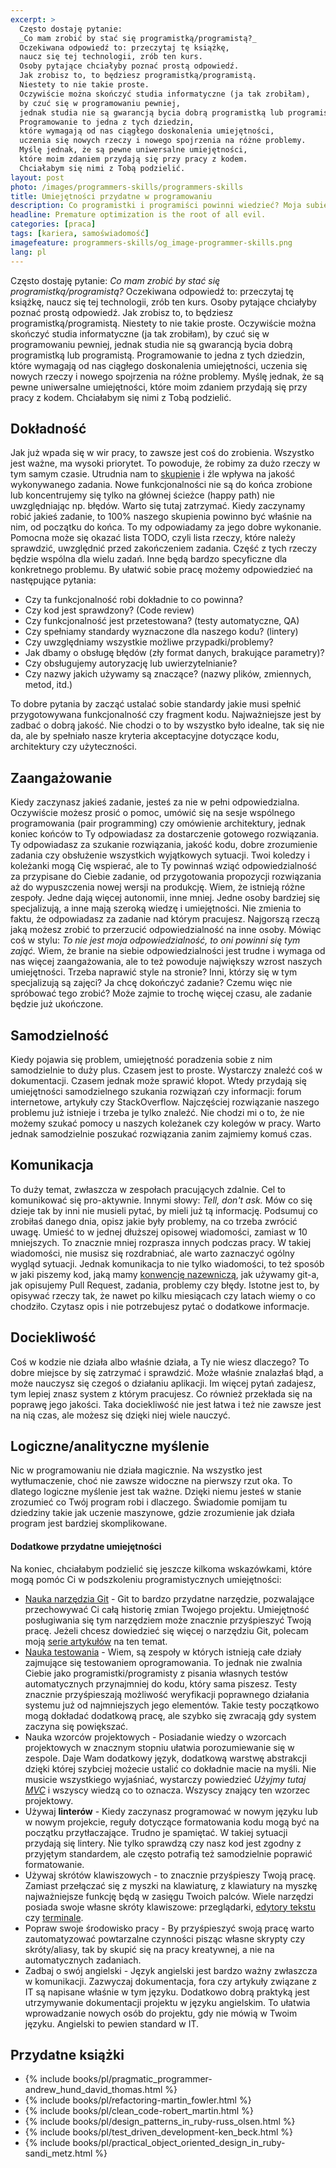 ```yaml
---
excerpt: >
  Często dostaję pytanie:
  _Co mam zrobić by stać się programistką/programistą?_
  Oczekiwana odpowiedź to: przeczytaj tę książkę,
  naucz się tej technologii, zrób ten kurs.
  Osoby pytające chciałyby poznać prostą odpowiedź.
  Jak zrobisz to, to będziesz programistką/programistą.
  Niestety to nie takie proste.
  Oczywiście można skończyć studia informatyczne (ja tak zrobiłam),
  by czuć się w programowaniu pewniej,
  jednak studia nie są gwarancją bycia dobrą programistką lub programistą.
  Programowanie to jedna z tych dziedzin,
  które wymagają od nas ciągłego doskonalenia umiejętności,
  uczenia się nowych rzeczy i nowego spojrzenia na różne problemy.
  Myślę jednak, że są pewne uniwersalne umiejętności,
  które moim zdaniem przydają się przy pracy z kodem.
  Chciałabym się nimi z Tobą podzielić.
layout: post
photo: /images/programmers-skills/programmers-skills
title: Umiejętności przydatne w programowaniu
description: Co programistki i programiści powinni wiedzieć? Moja subiektywna opinia.
headline: Premature optimization is the root of all evil.
categories: [praca]
tags: [kariera, samoświadomość]
imagefeature: programmers-skills/og_image-programmer-skills.png
lang: pl
---
```


Często dostaję pytanie: _Co mam zrobić by stać się programistką/programistą?_ Oczekiwana odpowiedź to: przeczytaj tę książkę, naucz się tej technologii, zrób ten kurs. Osoby pytające chciałyby poznać prostą odpowiedź. Jak zrobisz to, to będziesz programistką/programistą. Niestety to nie takie proste. Oczywiście można skończyć studia informatyczne (ja tak zrobiłam), by czuć się w programowaniu pewniej, jednak studia nie są gwarancją bycia dobrą programistką lub programistą. Programowanie to jedna z tych dziedzin, które wymagają od nas ciągłego doskonalenia umiejętności, uczenia się nowych rzeczy i nowego spojrzenia na różne problemy. Myślę jednak, że są pewne uniwersalne umiejętności, które moim zdaniem przydają się przy pracy z kodem. Chciałabym się nimi z Tobą podzielić.

## Dokładność

Jak już wpada się w wir pracy, to zawsze jest coś do zrobienia. Wszystko jest ważne, ma wysoki priorytet. To powoduje, że robimy za dużo rzeczy w tym samym czasie. Utrudnia nam to [skupienie]({{site.baseurl}}/how-to-focus "Jak się skupić?") i źle wpływa na jakość wykonywanego zadania. Nowe funkcjonalności nie są do końca zrobione lub koncentrujemy się tylko na głównej ścieżce (happy path) nie uwzględniając np. błędów. Warto się tutaj zatrzymać. Kiedy zaczynamy robić jakieś zadanie, to 100% naszego skupienia powinno być właśnie na nim, od początku do końca. To my odpowiadamy za jego dobre wykonanie. Pomocna może się okazać lista TODO, czyli lista rzeczy, które należy sprawdzić, uwzględnić przed zakończeniem zadania. Część z tych rzeczy będzie wspólna dla wielu zadań. Inne będą bardzo specyficzne dla konkretnego problemu. By ułatwić sobie pracę możemy odpowiedzieć na następujące pytania:
- Czy ta funkcjonalność robi dokładnie to co powinna?
- Czy kod jest sprawdzony? (Code review)
- Czy funkcjonalność jest przetestowana? (testy automatyczne, QA)
- Czy spełniamy standardy wyznaczone dla naszego kodu? (lintery)
- Czy uwzględniamy wszystkie możliwe przypadki/problemy?
- Jak dbamy o obsługę błędów (zły format danych, brakujące parametry)?
- Czy obsługujemy autoryzację lub uwierzytelnianie?
- Czy nazwy jakich używamy są znaczące? (nazwy plików, zmiennych, metod, itd.)

To dobre pytania by zacząć ustalać sobie standardy jakie musi spełnić przygotowywana funkcjonalność czy fragment kodu. Najważniejsze jest by zadbać o dobrą jakość. Nie chodzi o to by wszystko było idealne, tak się nie da, ale by spełniało nasze kryteria akceptacyjne dotyczące kodu, architektury czy użyteczności.

## Zaangażowanie

Kiedy zaczynasz jakieś zadanie, jesteś za nie w pełni odpowiedzialna. Oczywiście możesz prosić o pomoc, umówić się na sesje wspólnego programowania (pair programming) czy omówienie architektury, jednak koniec końców to Ty odpowiadasz za dostarczenie gotowego rozwiązania. Ty odpowiadasz za szukanie rozwiązania, jakość kodu, dobre zrozumienie zadania czy obsłużenie wszystkich wyjątkowych sytuacji. Twoi koledzy i koleżanki mogą Cię wspierać, ale to Ty powinnaś wziąć odpowiedzialność za przypisane do Ciebie zadanie, od przygotowania propozycji rozwiązania aż do wypuszczenia nowej wersji na produkcję. Wiem, że istnieją różne zespoły. Jedne dają więcej autonomii, inne mniej. Jedne osoby bardziej się specjalizują, a inne mają szeroką wiedzę i umiejętności. Nie zmienia to faktu, że odpowiadasz za zadanie nad którym pracujesz. Najgorszą rzeczą jaką możesz zrobić to przerzucić odpowiedzialność na inne osoby. Mówiąc coś w stylu: _To nie jest moja odpowiedzialność, to oni powinni się tym zająć._ Wiem, że branie na siebie odpowiedzialności jest trudne i wymaga od nas więcej zaangażowania, ale to też powoduje największy wzrost naszych umiejętności. Trzeba naprawić style na stronie? Inni, którzy się w tym specjalizują są zajęci? Ja chcę dokończyć zadanie? Czemu więc nie spróbować tego zrobić? Może zajmie to trochę więcej czasu, ale zadanie będzie już ukończone.

## Samodzielność

Kiedy pojawia się problem, umiejętność poradzenia sobie z nim samodzielnie to duży plus. Czasem jest to proste. Wystarczy znaleźć coś w dokumentacji. Czasem jednak może sprawić kłopot. Wtedy przydają się umiejętności samodzielnego szukania rozwiązań czy informacji: forum internetowe, artykuły czy StackOverflow. Najczęściej rozwiązanie naszego problemu już istnieje i trzeba je tylko znaleźć. Nie chodzi mi o to, że nie możemy szukać pomocy u naszych koleżanek czy kolegów w pracy. Warto jednak samodzielnie poszukać rozwiązania zanim zajmiemy komuś czas.

## Komunikacja

To duży temat, zwłaszcza w zespołach pracujących zdalnie. Cel to komunikować się pro-aktywnie. Innymi słowy: _Tell, don't ask._ Mów co się dzieje tak by inni nie musieli pytać, by mieli już tą informację. Podsumuj co zrobiłaś danego dnia, opisz jakie były problemy, na co trzeba zwrócić uwagę. Umieść to w jednej dłuższej opisowej wiadomości, zamiast w 10 mniejszych. To znacznie mniej rozprasza innych podczas pracy. W takiej wiadomości, nie musisz się rozdrabniać, ale warto zaznaczyć ogólny wygląd sytuacji. Jednak komunikacja to nie tylko wiadomości, to też sposób w jaki piszemy kod, jaką mamy [konwencję nazewniczą]({{site.baseurl}}/names-have-meaning "Jak tworzyć lepsze nazwy w kodzie?"), jak używamy git-a, jak opisujemy Pull Request, zadania, problemy czy błędy. Istotne jest to, by opisywać rzeczy tak, że nawet po kilku miesiącach czy latach wiemy o co chodziło. Czytasz opis i nie potrzebujesz pytać o dodatkowe informacje.

## Dociekliwość

Coś w kodzie nie działa albo właśnie działa, a Ty nie wiesz dlaczego? To dobre miejsce by się zatrzymać i sprawdzić. Może właśnie znalazłaś błąd, a może nauczysz się czegoś o działaniu aplikacji. Im więcej pytań zadajesz, tym lepiej znasz system z którym pracujesz. Co również przekłada się na poprawę jego jakości. Taka dociekliwość nie jest łatwa i też nie zawsze jest na nią czas, ale możesz się dzięki niej wiele nauczyć.

## Logiczne/analityczne myślenie

Nic w programowaniu nie działa magicznie. Na wszystko jest wytłumaczenie, choć nie zawsze widoczne na pierwszy rzut oka. To dlatego logiczne myślenie jest tak ważne. Dzięki niemu jesteś w stanie zrozumieć co Twój program robi i dlaczego. Świadomie pomijam tu dziedziny takie jak uczenie maszynowe, gdzie zrozumienie jak działa program jest bardziej skomplikowane.

#### Dodatkowe przydatne umiejętności

Na koniec, chciałabym podzielić się jeszcze kilkoma wskazówkami, które mogą pomóc Ci w podszkoleniu programistycznych umiejętności:
- [Nauka narzędzia Git]({{site.baseurl}}/what-is-git "Czym jest Git?") - Git to bardzo przydatne narzędzie, pozwalające przechowywać Ci całą historię zmian Twojego projektu. Umiejętność posługiwania się tym narzędziem może znacznie przyśpieszyć Twoją pracę. Jeżeli chcesz dowiedzieć się więcej o narzędziu Git, polecam moją [serie artykułów]({{site.baseurl}}/kategoria/git "Artykuły na temat narzędzia Git") na ten temat.
- [Nauka testowania]({{site.baseurl}}/tdd-basic "Test-Driven Development dla początkujących") - Wiem, są zespoły w których istnieją całe działy zajmujące się testowaniem oprogramowania. To jednak nie zwalnia Ciebie jako programistki/programisty z pisania własnych testów automatycznych przynajmniej do kodu, który sama piszesz. Testy znacznie przyśpieszają możliwość weryfikacji poprawnego działania systemu już od najmniejszych jego elementów. Takie testy początkowo mogą dokładać dodatkową pracę, ale szybko się zwracają gdy system zaczyna się powiększać.
- Nauka wzorców projektowych - Posiadanie wiedzy o wzorcach projektowych w znacznym stopniu ułatwia porozumiewanie się w zespole. Daje Wam dodatkowy język, dodatkową warstwę abstrakcji dzięki której szybciej możecie ustalić co dokładnie macie na myśli. Nie musicie wszystkiego wyjaśniać, wystarczy powiedzieć _Użyjmy tutaj [MVC]({{site.baseurl}}/mvc-design-pattern "Wprowadzenie do wzorca projektowego Model-View-Controller")_ i wszyscy wiedzą co to oznacza. Wszyscy znający ten wzorzec projektowy.
- Używaj **linterów** - Kiedy zaczynasz programować w nowym języku lub w nowym projekcie, reguły dotyczące formatowania kodu mogą być na początku przytłaczające. Trudno je spamiętać. W takiej sytuacji przydają się lintery. Nie tylko sprawdzą czy nasz kod jest zgodny z przyjętym standardem, ale często potrafią też samodzielnie poprawić formatowanie.
- Używaj skrótów klawiszowych - to znacznie przyśpieszy Twoją pracę. Zamiast przełączać się z myszki na klawiaturę, z klawiatury na myszkę najważniejsze funkcję będą w zasięgu Twoich palców. Wiele narzędzi posiada swoje własne skróty klawiszowe: przeglądarki, [edytory tekstu]({{site.baseurl}}/visual-studio-code "Visual Studio Code - skróty klawiszowe") czy [terminale]({{site.baseurl}}/guake-terminal "Guake terminal - skróty klawiszowe").
- Popraw swoje środowisko pracy - By przyśpieszyć swoją pracę warto zautomatyzować powtarzalne czynności pisząc własne skrypty czy skróty/aliasy, tak by skupić się na pracy kreatywnej, a nie na automatycznych zadaniach.
- Zadbaj o swój angielski - Język angielski jest bardzo ważny zwłaszcza w komunikacji. Zazwyczaj dokumentacja, fora czy artykuły związane z IT są napisane właśnie w tym języku. Dodatkowo dobrą praktyką jest utrzymywanie dokumentacji projektu w języku angielskim. To ułatwia wprowadzanie nowych osób do projektu, gdy nie mówią w Twoim języku. Angielski to pewien standard w IT.

## Przydatne książki
- {% include books/pl/pragmatic_programmer-andrew_hund_david_thomas.html %}
- {% include books/pl/refactoring-martin_fowler.html %}
- {% include books/pl/clean_code-robert_martin.html %}
- {% include books/pl/design_patterns_in_ruby-russ_olsen.html %}
- {% include books/pl/test_driven_development-ken_beck.html %}
- {% include books/pl/practical_object_oriented_design_in_ruby-sandi_metz.html %}
